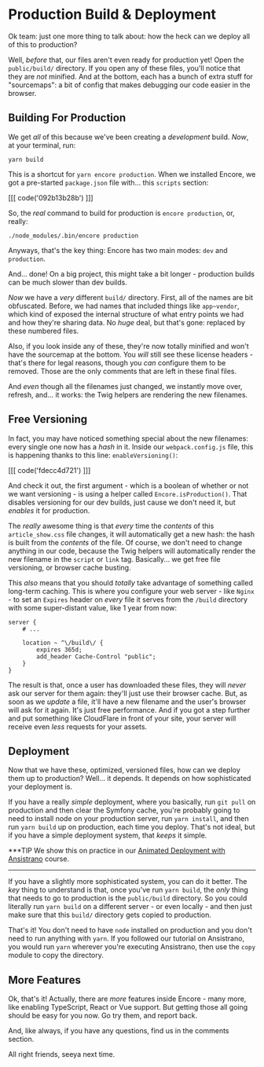 # Production Build & Deployment

Ok team: just one more thing to talk about: how the heck can we deploy all of this
to production?

Well, *before* that, our files aren't even ready for production yet! Open the
`public/build/` directory. If you open any of these files, you'll notice that they
are *not* minified. And at the bottom, each has a bunch of extra stuff for "sourcemaps":
a bit of config that makes debugging our code easier in the browser.

## Building For Production

We get *all* of this because we've been creating a *development* build. *Now*, at
your terminal, run:

```terminal
yarn build
```

This is a shortcut for `yarn encore production`. When we installed Encore, we got
a pre-started `package.json` file with... this `scripts` section:

[[[ code('092b13b28b') ]]]

So, the *real* command to build for production is `encore production`, or, really:

```terminal-silent
./node_modules/.bin/encore production
```

Anyways, that's the key thing: Encore has two main modes: `dev` and `production`.

And... done! On a big project, this might take a bit longer - production builds
can be much slower than dev builds.

*Now* we have a *very* different `build/` directory. First, all of the names are
bit obfuscated. Before, we had names that included things like `app~vendor`, which
kind of exposed the internal structure of what entry points we had and how they're
sharing data. No *huge* deal, but that's gone: replaced by these numbered
files.

Also, if you look inside any of these, they're now totally minified and won't have
the sourcemap at the bottom. You *will* still see these license headers - that's
there for legal reasons, though you *can* configure them to be removed. Those are
the only comments that are left in these final files.

And *even* though all the filenames just changed, we instantly move over, refresh,
and... it works: the Twig helpers are rendering the new filenames.

## Free Versioning

In fact, you may have noticed something special about the new filenames: every
single one now has a *hash* in it. Inside our `webpack.config.js` file, this is
happening thanks to this line: `enableVersioning()`:

[[[ code('fdecc4d721') ]]]

And check it out, the first argument - which is a boolean of whether or not we want
versioning - is using a helper called `Encore.isProduction()`. That disables versioning
for our dev builds, just cause we don't need it, but *enables* it for production.

The *really* awesome thing is that *every* time the *contents* of this
`article_show.css` file changes, it will automatically get a new hash: the hash
is built from the *contents* of the file. Of course, we don't need to change
anything in our code, because the Twig helpers will automatically render the new
filename in the `script` or `link` tag. Basically... we get free file versioning,
or browser cache busting.

This *also* means that you should *totally* take advantage of something called
long-term caching. This is where you configure your web server - like `Nginx` -
to set an `Expires` header on *every* file it serves from the `/build` directory
with some super-distant value, like 1 year from now:

```
server {
    # ...

    location ~ ^\/build\/ {
        expires 365d;
        add_header Cache-Control "public";
    }
}
```

The result is that, once a user has downloaded these files, they will *never*
ask our server for them again: they'll just use their browser cache. But, as soon
as we *update* a file, it'll have a new filename and the user's browser will ask
for it again. It's just free performance. And if you got a step further and put
something like CloudFlare in front of your site, your server will receive even *less*
requests for your assets.

## Deployment

Now that we have these, optimized, versioned files, how can we deploy them up to
production? Well... it depends. It depends on how sophisticated your deployment is.

If you have a really *simple* deployment, where you basically, run `git pull` on
production and then clear the Symfony cache, you're probably going to need to
install node on your production server, run `yarn install`, and then run
`yarn build` up on production, each time you deploy. That's not ideal, but if you
have a simple deployment system, that *keeps* it simple.

***TIP
We show this on practice in our [Animated Deployment with Ansistrano][ansistrano_tutorial]
course.
***

If you have a slightly more sophisticated system, you can do it better. The *key*
thing to understand is that, once you've run `yarn build`, the *only* thing that
needs to go to production is the `public/build` directory. So you could literally
run `yarn build` on a different server - or even locally - and then just make sure
that this `build/` directory gets copied to production.

That's it! You don't need to have `node` installed on production and you don't
need to run anything with `yarn`. If you followed our tutorial on Ansistrano, you
would run `yarn` wherever you're executing Ansistrano, then use the `copy` module
to copy the directory.

## More Features

Ok, that's it! Actually, there are *more* features inside Encore - many more, like
enabling TypeScript, React or Vue support. But getting those all going should be
easy for you now. Go try them, and report back.

And, like always, if you have any questions, find us in the comments section.

All right friends, seeya next time.


[ansistrano_tutorial]: https://symfonycasts.com/screencast/ansistrano
